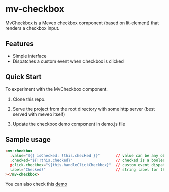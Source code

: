 # mv-checkbox

MvCheckbox is a Meveo checkbox component (based on lit-element) that renders a checkbox input.

## Features

- Simple interface
- Dispatches a custom event when checkbox is clicked

## Quick Start

To experiment with the MvCheckbox component.

1. Clone this repo.

2. Serve the project from the root directory with some http server (best served with meveo itself)

3. Update the checkbox demo component in demo.js file

## Sample usage

```html
<mv-checkbox
  .value="${{ isChecked: !this.checked }}"       // value can be any object
  .checked="${!!this.checked}"                   // checked is a boolean that determines whether the checkbox is selected or not
  @click-checkbox="${this.handleClickCheckbox}"  // custom event dispatched when the checkbox is clicked
  label="Checked?"                               // string label for the checkbox
></mv-checkbox>
```

You can also check this [demo](https://checkbox.meveo.org/)
